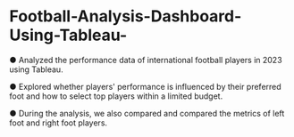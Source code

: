 # Football-Analysis-Dashboard-Using-Tableau-

●	Analyzed the performance data of international football players in 2023 using Tableau. 

●	Explored whether players' performance is influenced by their preferred foot and how to select top players within a limited budget. 

●	During the analysis, we also compared and compared the metrics of left foot and right foot players.
